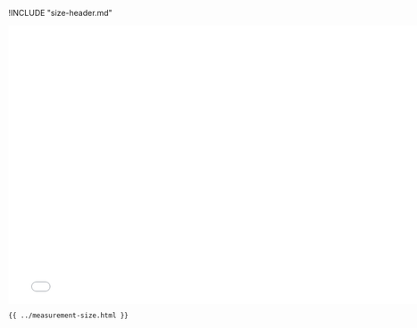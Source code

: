 !INCLUDE "size-header.md"

<iframe src="../../measurement-size.html" width="770" height="500" frameBorder="0" seamless="seamless">
</iframe>

```html
{{ ../measurement-size.html }}
```